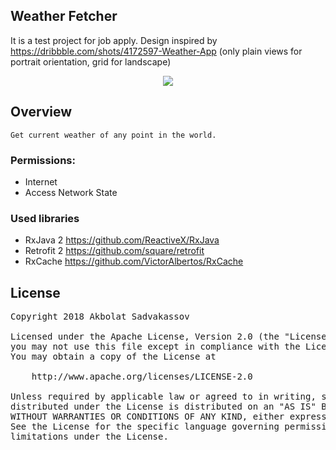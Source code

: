 ## Weather Fetcher ##
It is a test project for job apply.
Design inspired by https://dribbble.com/shots/4172597-Weather-App
(only plain views for portrait orientation, grid for landscape)

<p align="center">
  <img src="showcase/showcase.gif" align="center">
 </p>

<a name="overview" />

## Overview ##
	Get current weather of any point in the world.

### Permissions: ###

* Internet
* Access Network State

### Used libraries ###

* RxJava 2 https://github.com/ReactiveX/RxJava
* Retrofit 2 https://github.com/square/retrofit
* RxCache  https://github.com/VictorAlbertos/RxCache

<a name="license" />

## License
<pre>
Copyright 2018 Akbolat Sadvakassov 

Licensed under the Apache License, Version 2.0 (the "License");
you may not use this file except in compliance with the License.
You may obtain a copy of the License at

    http://www.apache.org/licenses/LICENSE-2.0

Unless required by applicable law or agreed to in writing, software
distributed under the License is distributed on an "AS IS" BASIS,
WITHOUT WARRANTIES OR CONDITIONS OF ANY KIND, either express or implied.
See the License for the specific language governing permissions and
limitations under the License.
</pre>